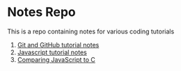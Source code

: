 # Notes Repo

This is a repo containing notes for various coding tutorials

1. [Git and GitHub tutorial notes](https://github.com/Katie10sfeldt/githubTest/blob/master/git_github_notes.md)
2. [Javascript tutorial notes](https://github.com/Katie10sfeldt/githubTest/blob/master/javascript.md)
3. [Comparing JavaScript to C](https://github.com/Katie10sfeldt/notes-repo/blob/master/js-c.md)
